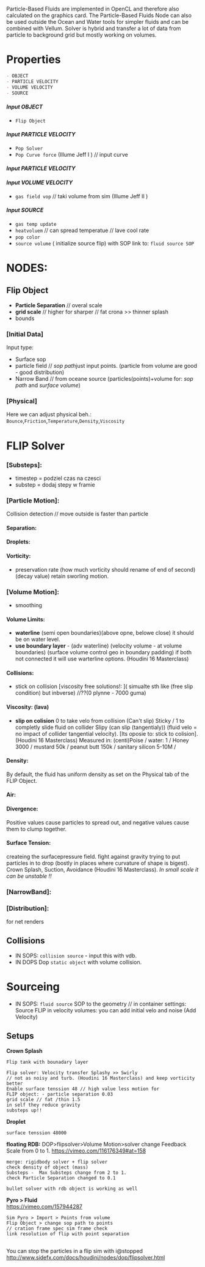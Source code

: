 
Particle-Based Fluids are implemented in OpenCL and therefore also calculated on the graphics card. The Particle-Based Fluids Node can also be used outside the Ocean and Water tools for simpler fluids and can be combined with Vellum. Solver is hybrid and transfer a lot of data from particle to background grid but mostly working on volumes.

# Properties
```md
- OBJECT 
- PARTICLE VELOCITY
- VOLUME VELOCITY
- SOURCE 
```

#### *Input OBJECT*
- `Flip Object`

#### *Input PARTICLE VELOCITY* 
- `Pop Solver`   
- `Pop Curve force` (Illume Jeff I ) // input curve 

#### *Input PARTICLE VELOCITY*  

#### *Input VOLUME VELOCITY*  
- `gas field vop` // taki volume from sim  (Illume Jeff II )
#### *Input SOURCE*  
- `gas temp update`    
- `heatvoluem`  // can spread temperatue   // lave cool rate 
- `pop color` 
- `source volume` ( initialize source flip) with SOP link to: `fluid source SOP`
 
# NODES:
## Flip Object
- **Particle Separation** // overal scale   
- **grid scale** // higher for sharper // fat crona >> thinner splash  
- bounds
### [Initial Data]
Input type:
- Surface sop
- particle field // *sop path*just input points. (particle from volume are good - good distribution)
- Narrow Band  // from oceane source (particles(points)+volume for: *sop path* and *surface volume*) 
### [Physical]
Here we can adjust physical beh.: `Bounce`,`Friction`,`Temperature`,`Density`,`Viscosity` 


# FLIP Solver   
### [Substeps]:
- timestep = podziel czas na czesci   
- substep = dodaj stepy w framie  

### [Particle Motion]:
Collision detection // move outside is faster than particle 
#### Separation:  
#### Droplets:  
#### Vorticity: 
- preservation rate (how much vorticity should rename of end of second) (decay value) retain sworling motion.  

### [Volume Motion]:  
- smoothing 
#### Volume Limits:  
- **waterline** (semi open boundaries)(above opne, belowe close) it should be on water level.   
- **use boundary layer** - (adv waterline) (velocity volume - at volume boundaries) (surface volume control geo in boundary padding) if both not connected it will use warterline options. (Houdini 16 Masterclass)  

#### Collisions:  
- stick on collision [viscosity free solutions!: ]( simualte sth like (free slip condition) but inbverse) //??(0 plynne - 7000 guma)  
  
#### Viscosity: (lava)     
- **slip on colision** 0 to take velo from collision (Can't slip) Sticky / 1 to completly slide fluid on collider Slipy (can slip (tangentialy)) (fluid velo = no impact of collider tangential velocity). [Its oposie to: stick to colision]. (Houdini 16 Masterclass)
Measured in: (centi)Poise / water: 1 / Honey 3000 / mustard 50k / peanut butt 150k / sanitary silicon 5-10M / 



#### Density:   
By default, the fluid has uniform density as set on the Physical tab of the FLIP Object. 

#### Air:  

#### Divergence:  
Positive values cause particles to spread out, and negative values cause them to clump together.
#### Surface Tension:   
createing the surfacepressure field. fight against gravity trying to put particles in to drop (bostly in places where curvature of shape is bigest). Crown Splash, Suction, Avoidance (Houdini 16 Masterclass). *In small scale it can be unstable !!*   


### [NarrowBand]:   

### [Distribution]:    
for net renders

## Collisions  
- IN SOPS: `collision source` - input this with vdb.  
- IN DOPS Dop `static object` with volume collision.   

# Sourceing

-  IN SOPS: `fluid source` SOP  to the geometry  // 
in container settings: Source FLIP
in velocity volumes: you can add initial velo and noise (Add Velocity)


## Setups  
**Crown Splash**
```
Flip tank with bounadary layer 

Flip solver: Velocity transfer Splashy >> Swirly  
// not as noisy and turb. (Houdini 16 Masterclass) and keep vorticity better
Enable surface tenssion 48 // high value less motion for 
FLIP object: - particle separation 0.03
grid scale // fat /thin 1.5
in self they reduce gravity 
substeps up!!
```
**Droplet**
```
surface tenssion 48000
```
**floating RDB:**   DOP>flipsolver>Volume Motion>solver change Feedback Scale from 0 to 1.   https://vimeo.com/116176349#at=158
```
merge: rigidbody solver + flip solver 
check density of object (mass)  
Substeps -  Max Substeps change from 2 to 1.  
check Particle Separation changed to 0.1  
```
```
bullet solver with rdb object is working as well
```
**Pyro > Fluid**  
https://vimeo.com/157944287 
```
Sim Pyro > Import > Points from volume 
Flip Object > change sop path to points 
// cration frame spec sim frame check
link resolution of flip with point separation 
```

## ###

You can stop the particles in a flip sim with i@stopped  
http://www.sidefx.com/docs/houdini/nodes/dop/flipsolver.html  
